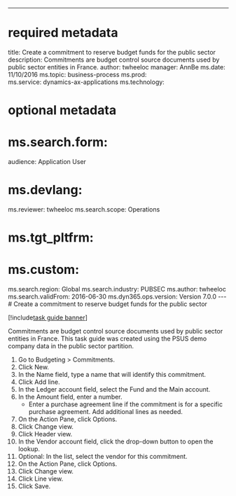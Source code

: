--- 
# required metadata 
 
title: Create a commitment to reserve budget funds for the public sector
description: Commitments are budget control source documents used by public sector entities in France. 
author: twheeloc
manager: AnnBe 
ms.date: 11/10/2016
ms.topic: business-process 
ms.prod:  
ms.service: dynamics-ax-applications 
ms.technology:  
 
# optional metadata 
 
# ms.search.form:   
audience: Application User 
# ms.devlang:  
ms.reviewer: twheeloc
ms.search.scope: Operations 
# ms.tgt_pltfrm:  
# ms.custom:  
ms.search.region: Global
ms.search.industry: PUBSEC
ms.author: twheeloc
ms.search.validFrom: 2016-06-30 
ms.dyn365.ops.version: Version 7.0.0 
---# Create a commitment to reserve budget funds for the public sector

[!include[task guide banner](../../includes/task-guide-banner.md)]

Commitments are budget control source documents used by public sector entities in France. This task guide was created using the PSUS demo company data in the public sector partition.

1. Go to Budgeting > Commitments.
2. Click New.
3. In the Name field, type a name that will identify this commitment.
4. Click Add line.
5. In the Ledger account field, select the Fund and the Main account.
6. In the Amount field, enter a number.
    * Enter a purchase agreement line if the commitment is for a specific purchase agreement. Add additional lines as needed.  
7. On the Action Pane, click Options.
8. Click Change view.
9. Click Header view.
10. In the Vendor account field, click the drop-down button to open the lookup.
11. Optional: In the list, select the vendor for this commitment.
12. On the Action Pane, click Options.
13. Click Change view.
14. Click Line view.
15. Click Save.

